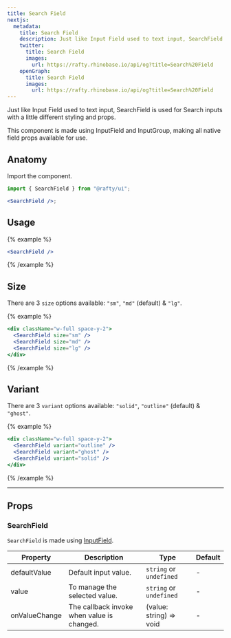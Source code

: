 ```yaml
---
title: Search Field
nextjs:
  metadata:
    title: Search Field
    description: Just like Input Field used to text input, SearchField is used for Search inputs with a little different styling and props.
    twitter:
      title: Search Field
      images:
        url: https://rafty.rhinobase.io/api/og?title=Search%20Field
    openGraph:
      title: Search Field
      images:
        url: https://rafty.rhinobase.io/api/og?title=Search%20Field
---
```


Just like Input Field used to text input, SearchField is used for Search inputs with a little different styling and props.

This component is made using InputField and InputGroup, making all native field props available for use.

## Anatomy

Import the component.

```jsx
import { SearchField } from "@rafty/ui";

<SearchField />;
```

## Usage

{% example %}

```jsx
<SearchField />
```

{% /example %}

## Size

There are 3 `size` options available: `"sm"`, `"md"` (default) & `"lg"`.

{% example %}

```jsx
<div className="w-full space-y-2">
  <SearchField size="sm" />
  <SearchField size="md" />
  <SearchField size="lg" />
</div>
```

{% /example %}

## Variant

There are 3 `variant` options available: `"solid"`, `"outline"` (default) & `"ghost"`.

{% example %}

```jsx
<div className="w-full space-y-2">
  <SearchField variant="outline" />
  <SearchField variant="ghost" />
  <SearchField variant="solid" />
</div>
```

{% /example %}

---

## Props

### SearchField

`SearchField` is made using [InputField](https://rafty.rhinobase.io/docs/components/input-field).

| Property      | Description                                | Type                                 | Default |
| ------------- | ------------------------------------------ | ------------------------------------ | ------- |
| defaultValue  | Default input value.                       | `string` or `undefined`              | -       |
| value         | To manage the selected value.              | `string` or `undefined`              | -       |
| onValueChange | The callback invoke when value is changed. | <Info>(value: string) => void</Info> | -       |
